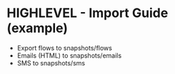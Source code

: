 # HIGHLEVEL - Import Guide (example)
- Export flows to snapshots/flows
- Emails (HTML) to snapshots/emails
- SMS to snapshots/sms
